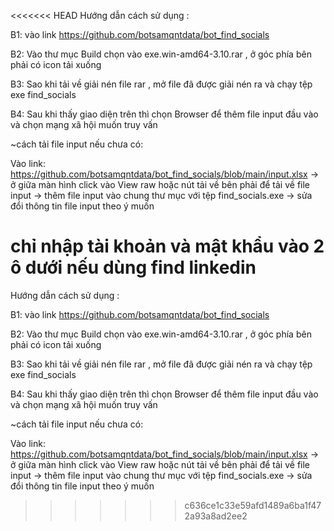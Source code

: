 <<<<<<< HEAD
Hướng dẫn cách sử dụng :

B1: vào link https://github.com/botsamqntdata/bot_find_socials

B2: Vào thư mục Build chọn vào exe.win-amd64-3.10.rar , ở góc phía bên phải có icon tải xuống

B3: Sao khi tải về giải nén file rar , mở file đã được giải nén ra và chạy tệp exe find_socials

B4: Sau khi thấy giao diện trên thì chọn Browser để thêm file input đầu vào và chọn mạng xã hội muốn truy vấn

~cách tải file input nếu chưa có:

Vào link: https://github.com/botsamqntdata/bot_find_socials/blob/main/input.xlsx -> ở giữa màn hình click vào View raw hoặc nút tải về bên phải để tải về file input -> thêm file input vào chung thư mục với tệp find_socials.exe -> sửa đổi thông tin file input theo ý muốn


chỉ nhập tài khoản và mật khẩu vào 2 ô dưới nếu dùng find linkedin 
=======
Hướng dẫn cách sử dụng : 


B1: vào link https://github.com/botsamqntdata/bot_find_socials 


B2: Vào thư mục Build chọn vào exe.win-amd64-3.10.rar , ở góc phía bên phải có icon tải xuống 


B3: Sao khi tải về giải nén file rar , mở file đã được giải nén ra và chạy tệp exe find_socials 


B4: Sau khi thấy giao diện trên thì chọn Browser để thêm file input đầu vào và chọn mạng xã hội muốn truy vấn 




~cách tải file input nếu chưa có: 


Vào link: https://github.com/botsamqntdata/bot_find_socials/blob/main/input.xlsx -> ở giữa màn hình click vào View raw hoặc nút tải về bên phải để tải về file input -> thêm file input vào chung thư mục với tệp find_socials.exe -> sửa đổi thông tin file input theo ý muốn 


>>>>>>> c636ce1c33e59afd1489a6ba1f472a93a8ad2ee2

